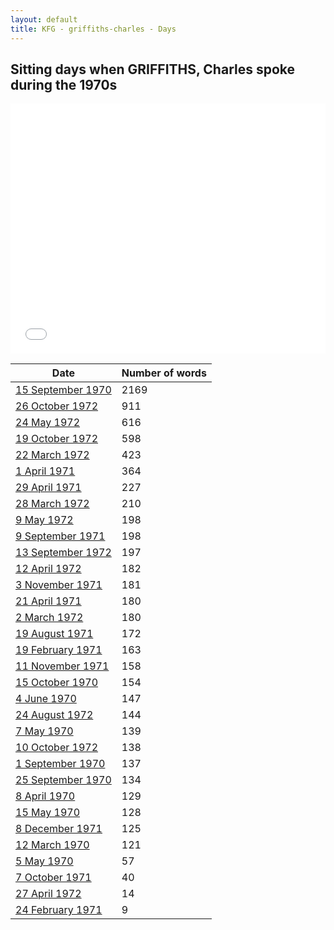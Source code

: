 ```yaml
---
layout: default
title: KFG - griffiths-charles - Days
---
```

## Sitting days when GRIFFITHS, Charles spoke during the 1970s

<iframe width="100%" height="400" frameborder="0" scrolling="no" src="//plot.ly/~wragge/1165.embed"></iframe>

| Date | Number of words |
|--------------|----------------|
|[15 September 1970](https://historichansard.net/hofreps/1970/19700915_reps_27_hor69/)|2169|
|[26 October 1972](https://historichansard.net/hofreps/1972/19721026_reps_27_hor81/)|911|
|[24 May 1972](https://historichansard.net/hofreps/1972/19720524_reps_27_hor78/)|616|
|[19 October 1972](https://historichansard.net/hofreps/1972/19721019_reps_27_hor81/)|598|
|[22 March 1972](https://historichansard.net/hofreps/1972/19720322_reps_27_hor76/)|423|
|[1 April 1971](https://historichansard.net/hofreps/1971/19710401_reps_27_hor71/)|364|
|[29 April 1971](https://historichansard.net/hofreps/1971/19710429_reps_27_hor72/)|227|
|[28 March 1972](https://historichansard.net/hofreps/1972/19720328_reps_27_hor77/)|210|
|[9 May 1972](https://historichansard.net/hofreps/1972/19720509_reps_27_hor78/)|198|
|[9 September 1971](https://historichansard.net/hofreps/1971/19710909_reps_27_hor73/)|198|
|[13 September 1972](https://historichansard.net/hofreps/1972/19720913_reps_27_hor80/)|197|
|[12 April 1972](https://historichansard.net/hofreps/1972/19720412_reps_27_hor77/)|182|
|[3 November 1971](https://historichansard.net/hofreps/1971/19711103_reps_27_hor74/)|181|
|[21 April 1971](https://historichansard.net/hofreps/1971/19710421_reps_27_hor72/)|180|
|[2 March 1972](https://historichansard.net/hofreps/1972/19720302_reps_27_hor76/)|180|
|[19 August 1971](https://historichansard.net/hofreps/1971/19710819_reps_27_hor73/)|172|
|[19 February 1971](https://historichansard.net/hofreps/1971/19710219_reps_27_hor71/)|163|
|[11 November 1971](https://historichansard.net/hofreps/1971/19711111_reps_27_hor75/)|158|
|[15 October 1970](https://historichansard.net/hofreps/1970/19701015_reps_27_hor70/)|154|
|[4 June 1970](https://historichansard.net/hofreps/1970/19700604_reps_27_hor68/)|147|
|[24 August 1972](https://historichansard.net/hofreps/1972/19720824_reps_27_hor79/)|144|
|[7 May 1970](https://historichansard.net/hofreps/1970/19700507_reps_27_hor67/)|139|
|[10 October 1972](https://historichansard.net/hofreps/1972/19721010_reps_27_hor81/)|138|
|[1 September 1970](https://historichansard.net/hofreps/1970/19700901_reps_27_hor69/)|137|
|[25 September 1970](https://historichansard.net/hofreps/1970/19700925_reps_27_hor69/)|134|
|[8 April 1970](https://historichansard.net/hofreps/1970/19700408_reps_27_hor66/)|129|
|[15 May 1970](https://historichansard.net/hofreps/1970/19700515_reps_27_hor67/)|128|
|[8 December 1971](https://historichansard.net/hofreps/1971/19711208_reps_27_hor75/)|125|
|[12 March 1970](https://historichansard.net/hofreps/1970/19700312_reps_27_hor66/)|121|
|[5 May 1970](https://historichansard.net/hofreps/1970/19700505_reps_27_hor67/)|57|
|[7 October 1971](https://historichansard.net/hofreps/1971/19711007_reps_27_hor74/)|40|
|[27 April 1972](https://historichansard.net/hofreps/1972/19720427_reps_27_hor77/)|14|
|[24 February 1971](https://historichansard.net/hofreps/1971/19710224_reps_27_hor71/)|9|
